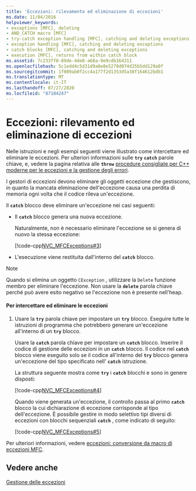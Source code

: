 ```yaml
---
title: 'Eccezioni: rilevamento ed eliminazione di eccezioni'
ms.date: 11/04/2016
helpviewer_keywords:
- exceptions [MFC], deleting
- AND_CATCH macro [MFC]
- try-catch exception handling [MFC], catching and deleting exceptions
- exception handling [MFC], catching and deleting exceptions
- catch blocks [MFC], catching and deleting exceptions
- execution [MFC], returns from within catch block
ms.assetid: 7c233ff0-89de-4de0-a68a-9e9cdb164311
ms.openlocfilehash: 5c1edd4c5d31d9a0e8e5270d074d25b5dd129a0f
ms.sourcegitcommit: 1f009ab0f2cc4a177f2d1353d5a38f164612bdb1
ms.translationtype: MT
ms.contentlocale: it-IT
ms.lasthandoff: 07/27/2020
ms.locfileid: "87184247"
---
```

# <a name="exceptions-catching-and-deleting-exceptions"></a>Eccezioni: rilevamento ed eliminazione di eccezioni

Nelle istruzioni e negli esempi seguenti viene illustrato come intercettare ed eliminare le eccezioni. Per ulteriori informazioni sulle **`try`** **`catch`** parole chiave, e, vedere la pagina relativa alle **`throw`** [procedure consigliate per C++ moderne per le eccezioni e la gestione degli errori](../cpp/errors-and-exception-handling-modern-cpp.md).

I gestori di eccezioni devono eliminare gli oggetti eccezione che gestiscono, in quanto la mancata eliminazione dell'eccezione causa una perdita di memoria ogni volta che il codice rileva un'eccezione.

Il **`catch`** blocco deve eliminare un'eccezione nei casi seguenti:

- Il **`catch`** blocco genera una nuova eccezione.

   Naturalmente, non è necessario eliminare l'eccezione se si genera di nuovo la stessa eccezione:

   [!code-cpp[NVC_MFCExceptions#3](codesnippet/cpp/exceptions-catching-and-deleting-exceptions_1.cpp)]

- L'esecuzione viene restituita dall'interno del **`catch`** blocco.

> [!NOTE]
> Quando si elimina un oggetto `CException` , utilizzare la `Delete` funzione membro per eliminare l'eccezione. Non usare la **`delete`** parola chiave perché può avere esito negativo se l'eccezione non è presente nell'heap.

#### <a name="to-catch-and-delete-exceptions"></a>Per intercettare ed eliminare le eccezioni

1. Usare la **`try`** parola chiave per impostare un **`try`** blocco. Eseguire tutte le istruzioni di programma che potrebbero generare un'eccezione all'interno di un **`try`** blocco.

   Usare la **`catch`** parola chiave per impostare un **`catch`** blocco. Inserire il codice di gestione delle eccezioni in un **`catch`** blocco. Il codice nel **`catch`** blocco viene eseguito solo se il codice all'interno del **`try`** blocco genera un'eccezione del tipo specificato nell' **`catch`** istruzione.

   La struttura seguente mostra come **`try`** i **`catch`** blocchi e sono in genere disposti:

   [!code-cpp[NVC_MFCExceptions#4](codesnippet/cpp/exceptions-catching-and-deleting-exceptions_2.cpp)]

   Quando viene generata un'eccezione, il controllo passa al primo **`catch`** blocco la cui dichiarazione di eccezione corrisponde al tipo dell'eccezione. È possibile gestire in modo selettivo tipi diversi di eccezioni con blocchi sequenziali **`catch`** , come indicato di seguito:

   [!code-cpp[NVC_MFCExceptions#5](codesnippet/cpp/exceptions-catching-and-deleting-exceptions_3.cpp)]

Per ulteriori informazioni, vedere [eccezioni: conversione da macro di eccezioni MFC](exceptions-converting-from-mfc-exception-macros.md).

## <a name="see-also"></a>Vedere anche

[Gestione delle eccezioni](exception-handling-in-mfc.md)
